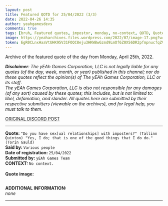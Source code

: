 ```yaml
---
layout: post
title: Featured QOTD for 25/04/2022 (3/3)
date: 2022-04-26 14:35
author: yeahgamesdevs
comments: true
tags: [bruh, Featured quotes, impostor, monday, no-context, QOTD, Quotes, sexual relationships, sus, torin]
image: https://yeaharchives.files.wordpress.com/2022/07/image-17.png?w=506
token: EgR0CLnxHaaVtUHK95V31FOQC8eju3HKW8wGzmd9LmOf6Z0X56DR2pfmpnucfqZV8oAfdNCuKguZ2y5VqEYCSPUPRFOtkF9b8jxVUjB8pW7LapDEONxyZt2giCtL5iomEv7p8l1B6Avf
---
```

<!-- wp:paragraph -->
<p>Archive of the featured quote of the day from Monday, April 25th, 2022. </p>
<!-- /wp:paragraph -->

<!-- wp:paragraph -->
<p><em><strong>Disclaimer</strong>: The yEAh Games Corporation, LLC is not legally liable for any quotes (of the day, week, month, or year) published in this channel; nor do these quotes reflect the opinion(s) of The yEAh Games Corporation, LLC or its staff</em>.<br><em>The yEAh Games Corporation, LLC is also not responsible for any damages (of any sort) caused by these quotes; this includes, but is not limited to: libel, defamation, and slander. All quotes here are submitted by their respective submitters (viewable on the archives), and for legal help, you must talk to them.</em><br><a href="https://cdn.discordapp.com/attachments/958100064079839303/964566123628609628/unknown.png"></a></p>
<!-- /wp:paragraph -->

<!-- wp:buttons {"layout":{"type":"flex","justifyContent":"left"}} -->
<div class="wp-block-buttons"><!-- wp:button {"textColor":"vivid-cyan-blue","align":"center","style":{"border":{"radius":"18px"}},"className":"is-style-fill"} -->
<div class="wp-block-button aligncenter is-style-fill"><a class="wp-block-button__link has-vivid-cyan-blue-color has-text-color wp-element-button" href="https://discord.com/channels/887052880782176266/958100064079839303/968273622978420736" style="border-radius:18px;">ORIGINAL DISCORD POST</a></div>
<!-- /wp:button --></div>
<!-- /wp:buttons -->

<!-- wp:separator {"align":"center","className":"is-style-wide"} -->
<hr class="wp-block-separator aligncenter has-alpha-channel-opacity is-style-wide" />
<!-- /wp:separator -->

<!-- wp:paragraph -->
<p><strong>Quote: </strong><code>"Do you have sex[ual relationships] with imposters?" (Tallinn Quinton) "Yes, I do; that is one of the good things that I do do." (Torin Gauld)</code><br><strong>Said by: </strong><code>Various people</code><br><strong>Date of registration: </strong><code>25/04/2022</code> <br><strong>Submitted by: </strong><code>yEAh Games Team</code><br><strong>CONTEXT: </strong><code>No context.</code><br><br><strong>Quote image:</strong></p>
<!-- /wp:paragraph -->

<!-- wp:image {"id":735,"sizeSlug":"large","linkDestination":"none"} -->
<figure class="wp-block-image size-large"><img src="https://yeaharchives.files.wordpress.com/2022/07/image-17.png?w=506" alt="" class="wp-image-735" /></figure>
<!-- /wp:image -->

<!-- wp:paragraph -->
<p><strong>ADDITIONAL INFORMATION:</strong><br><em>none</em></p>
<!-- /wp:paragraph -->

<!-- wp:separator {"className":"is-style-wide"} -->
<hr class="wp-block-separator has-alpha-channel-opacity is-style-wide" />
<!-- /wp:separator -->
